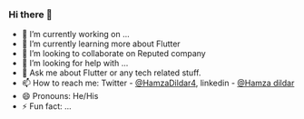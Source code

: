 ### Hi there 👋

- 🔭 I’m currently working on ...
- 🌱 I’m currently learning more about Flutter
- 👯 I’m looking to collaborate on Reputed company
- 🤔 I’m looking for help with ...
- 💬 Ask me about Flutter or any tech related stuff.
- 📫 How to reach me: Twitter - [@HamzaDildar4](https://twitter.com/HamzaDildar4), linkedin - [@Hamza dildar](https://www.linkedin.com/in/hamza-dildar-888-hd/)
- 😄 Pronouns: He/His
- ⚡ Fun fact: ...


[](https://github-readme-stats.vercel.app/api?username=Hamzadildar&theme=dark&show_icons=true&title_color=ffffff&icon_color=bb2acf&text_color=daf7dc)

